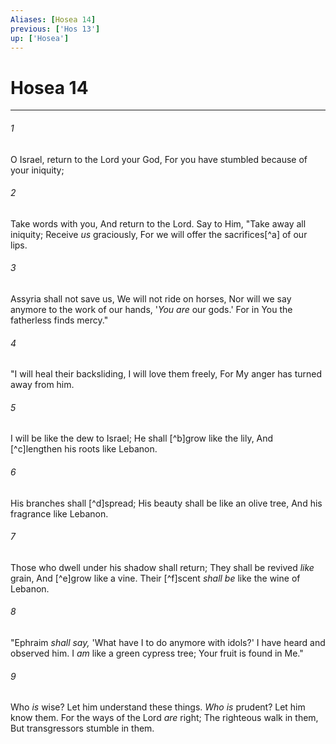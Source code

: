 ```yaml
---
Aliases: [Hosea 14]
previous: ['Hos 13']
up: ['Hosea']
---
```

# Hosea 14

***


###### 1 
O Israel, return to the Lord your God, For you have stumbled because of your iniquity; 

###### 2 
Take words with you, And return to the Lord. Say to Him, "Take away all iniquity; Receive _us_ graciously, For we will offer the sacrifices[^a] of our lips. 

###### 3 
Assyria shall not save us, We will not ride on horses, Nor will we say anymore to the work of our hands, '_You are_ our gods.' For in You the fatherless finds mercy." 

###### 4 
"I will heal their backsliding, I will love them freely, For My anger has turned away from him. 

###### 5 
I will be like the dew to Israel; He shall [^b]grow like the lily, And [^c]lengthen his roots like Lebanon. 

###### 6 
His branches shall [^d]spread; His beauty shall be like an olive tree, And his fragrance like Lebanon. 

###### 7 
Those who dwell under his shadow shall return; They shall be revived _like_ grain, And [^e]grow like a vine. Their [^f]scent _shall be_ like the wine of Lebanon. 

###### 8 
"Ephraim _shall say,_ 'What have I to do anymore with idols?' I have heard and observed him. I _am_ like a green cypress tree; Your fruit is found in Me." 

###### 9 
Who _is_ wise? Let him understand these things. _Who is_ prudent? Let him know them. For the ways of the Lord _are_ right; The righteous walk in them, But transgressors stumble in them.
